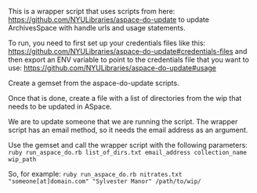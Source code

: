 This is a wrapper script that uses scripts from here: https://github.com/NYULibraries/aspace-do-update to update ArchivesSpace with handle urls and usage statements. 

To run, you need to first set up your credentials files like this: https://github.com/NYULibraries/aspace-do-update#credentials-files and then export an ENV variable to point to the credentials file that you want to use: https://github.com/NYULibraries/aspace-do-update#usage

Create a gemset from the aspace-do-update scripts.

Once that is done, create a file with a list of directories from the wip that needs to be updated in ASpace.

We are to update someone that we are running the script. The wrapper script has an email method, so it needs the email address as an argument.

Use the gemset and call the wrapper script with the following parameters:
`ruby run_aspace_do.rb list_of_dirs.txt email_address collection_name wip_path`

So, for example:
`ruby run_aspace_do.rb nitrates.txt "someone[at]domain.com" "Sylvester Manor" /path/to/wip/`



